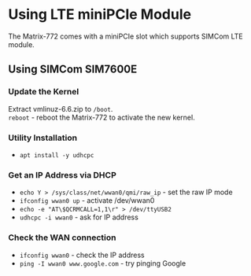 # Using LTE miniPCIe Module

The Matrix-772 comes with a miniPCIe slot which supports SIMCom LTE module.

## Using SIMCom SIM7600E

### Update the Kernel
Extract vmlinuz-6.6.zip to `/boot`.  
`reboot` - reboot the Matrix-772 to activate the new kernel.

### Utility Installation
- `apt install -y udhcpc`

### Get an IP Address via DHCP
- `echo Y > /sys/class/net/wwan0/qmi/raw_ip` - set the raw IP mode  
- `ifconfig wwan0 up` - activate /dev/wwan0  
- `echo -e "AT\$QCRMCALL=1,1\r" > /dev/ttyUSB2`  
- `udhcpc -i wwan0` - ask for IP address

### Check the WAN connection
- `ifconfig wwan0` - check the IP address  
- `ping -I wwan0 www.google.com` - try pinging Google
